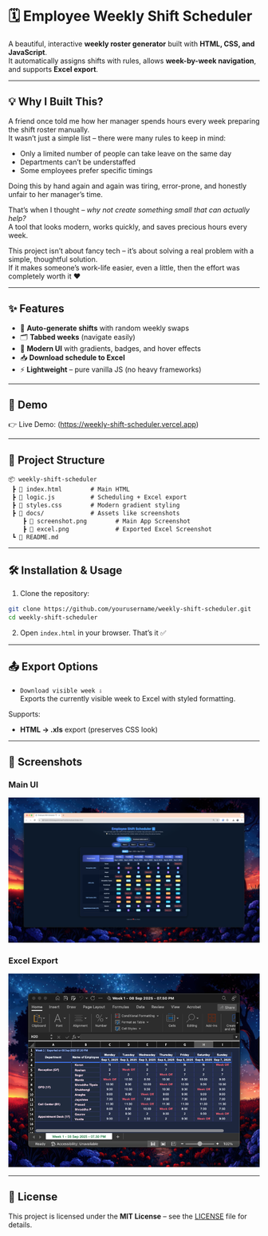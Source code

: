 # 🗓️ Employee Weekly Shift Scheduler

A beautiful, interactive **weekly roster generator** built with **HTML, CSS, and JavaScript**.  
It automatically assigns shifts with rules, allows **week-by-week navigation**, and supports **Excel export**.

---

## 💡 Why I Built This?

A friend once told me how her manager spends hours every week preparing the shift roster manually.  
It wasn’t just a simple list – there were many rules to keep in mind:  
- Only a limited number of people can take leave on the same day  
- Departments can’t be understaffed  
- Some employees prefer specific timings  

Doing this by hand again and again was tiring, error-prone, and honestly unfair to her manager’s time.  

That’s when I thought – *why not create something small that can actually help?*  
A tool that looks modern, works quickly, and saves precious hours every week.  

This project isn’t about fancy tech – it’s about solving a real problem with a simple, thoughtful solution.  
If it makes someone’s work-life easier, even a little, then the effort was completely worth it ❤️  

---

## ✨ Features

- 🎲 **Auto-generate shifts** with random weekly swaps  
- 🗂️ **Tabbed weeks** (navigate easily)  
- 🎨 **Modern UI** with gradients, badges, and hover effects  
- 📥 **Download schedule to Excel**  
- ⚡ **Lightweight** – pure vanilla JS (no heavy frameworks)  

---

## 🚀 Demo

👉 Live Demo: (https://weekly-shift-scheduler.vercel.app)  

---

## 📂 Project Structure

```
📦 weekly-shift-scheduler
 ┣ 📜 index.html        # Main HTML
 ┣ 📜 logic.js          # Scheduling + Excel export
 ┣ 📜 styles.css        # Modern gradient styling
 ┣ 📂 docs/             # Assets like screenshots
    ┣ 📜 screenshot.png        # Main App Screenshot
    ┣ 📜 excel.png             # Exported Excel Screenshot
 ┗ 📜 README.md
```

---

## 🛠️ Installation & Usage

1. Clone the repository:

```bash
git clone https://github.com/yourusername/weekly-shift-scheduler.git
cd weekly-shift-scheduler
```

2. Open `index.html` in your browser. That’s it ✅

---

## 📤 Export Options

- `Download visible week ⇩`  
Exports the currently visible week to Excel with styled formatting.  

Supports:  
- **HTML → .xls** export (preserves CSS look)  

---

## 📸 Screenshots

### Main UI
![UI Preview](docs/screenshot.png)

### Excel Export
![Excel Export](docs/excel.png)

---

## 📜 License

This project is licensed under the **MIT License** – see the [LICENSE](LICENSE) file for details.
